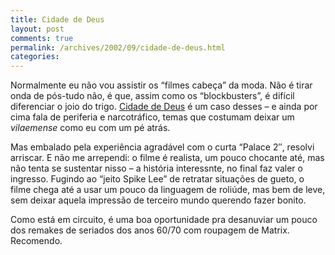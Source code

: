 ```yaml
---
title: Cidade de Deus
layout: post
comments: true
permalink: /archives/2002/09/cidade-de-deus.html
categories:
---
```

Normalmente eu não vou assistir os &#8220;filmes cabeça&#8221; da moda. Não é tirar onda de pós-tudo não, é que, assim como os &#8220;blockbusters&#8221;, é difícil diferenciar o joio do trigo. <a href="http://epipoca.ig.com.br/filmes_zoom.cfm?id=4432" >Cidade de Deus</a> é um caso desses &#8211; e ainda por cima fala de periferia e narcotráfico, temas que costumam deixar um *vilaemense* como eu com um pé atrás.

Mas embalado pela experiência agradável com o curta &#8220;Palace 2&#8243;, resolvi arriscar. E não me arrependi: o filme é realista, um pouco chocante até, mas não tenta se sustentar nisso &#8211; a história interessnte, no final faz valer o ingresso. Fugindo ao &#8220;jeito Spike Lee&#8221; de retratar situações de gueto, o filme chega até a usar um pouco da linguagem de roliúde, mas bem de leve, sem deixar aquela impressão de terceiro mundo querendo fazer bonito.

Como está em circuito, é uma boa oportunidade pra desanuviar um pouco dos remakes de seriados dos anos 60/70 com roupagem de Matrix. Recomendo.